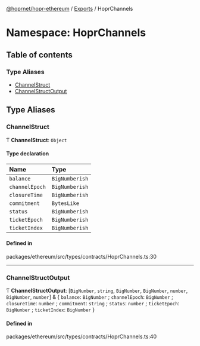 [@hoprnet/hopr-ethereum](../README.md) / [Exports](../modules.md) / HoprChannels

# Namespace: HoprChannels

## Table of contents

### Type Aliases

- [ChannelStruct](HoprChannels.md#channelstruct)
- [ChannelStructOutput](HoprChannels.md#channelstructoutput)

## Type Aliases

### ChannelStruct

Ƭ **ChannelStruct**: `Object`

#### Type declaration

| Name | Type |
| :------ | :------ |
| `balance` | `BigNumberish` |
| `channelEpoch` | `BigNumberish` |
| `closureTime` | `BigNumberish` |
| `commitment` | `BytesLike` |
| `status` | `BigNumberish` |
| `ticketEpoch` | `BigNumberish` |
| `ticketIndex` | `BigNumberish` |

#### Defined in

packages/ethereum/src/types/contracts/HoprChannels.ts:30

___

### ChannelStructOutput

Ƭ **ChannelStructOutput**: [`BigNumber`, `string`, `BigNumber`, `BigNumber`, `number`, `BigNumber`, `number`] & { `balance`: `BigNumber` ; `channelEpoch`: `BigNumber` ; `closureTime`: `number` ; `commitment`: `string` ; `status`: `number` ; `ticketEpoch`: `BigNumber` ; `ticketIndex`: `BigNumber`  }

#### Defined in

packages/ethereum/src/types/contracts/HoprChannels.ts:40
